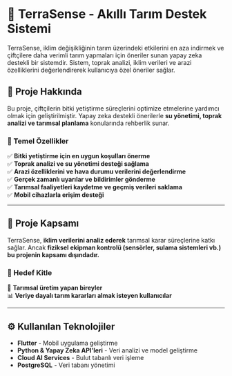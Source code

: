 # 🌿 TerraSense - Akıllı Tarım Destek Sistemi

TerraSense, iklim değişikliğinin tarım üzerindeki etkilerini en aza indirmek ve çiftçilere daha verimli tarım yapmaları için öneriler sunan yapay zeka destekli bir sistemdir. Sistem, toprak analizi, iklim verileri ve arazi özelliklerini değerlendirerek kullanıcıya özel öneriler sağlar.

## 📌 Proje Hakkında

Bu proje, çiftçilerin bitki yetiştirme süreçlerini optimize etmelerine yardımcı olmak için geliştirilmiştir. Yapay zeka destekli önerilerle **su yönetimi, toprak analizi ve tarımsal planlama** konularında rehberlik sunar.

### 🚀 Temel Özellikler

✅ **Bitki yetiştirme için en uygun koşulları önerme**  
✅ **Toprak analizi ve su yönetimi desteği sağlama**  
✅ **Arazi özelliklerini ve hava durumu verilerini değerlendirme**  
✅ **Gerçek zamanlı uyarılar ve bildirimler gönderme**  
✅ **Tarımsal faaliyetleri kaydetme ve geçmiş verileri saklama**  
✅ **Mobil cihazlarla erişim desteği**  

---

## 📌 Proje Kapsamı

TerraSense, **iklim verilerini analiz ederek** tarımsal karar süreçlerine katkı sağlar. Ancak **fiziksel ekipman kontrolü (sensörler, sulama sistemleri vb.) bu projenin kapsamı dışındadır.**

### 🎯 Hedef Kitle

🌾 **Tarımsal üretim yapan bireyler**  
📊 **Veriye dayalı tarım kararları almak isteyen kullanıcılar**  

---

## ⚙️ Kullanılan Teknolojiler

- **Flutter** - Mobil uygulama geliştirme  
- **Python & Yapay Zeka API'leri** - Veri analizi ve model geliştirme  
- **Cloud AI Services** - Bulut tabanlı veri işleme  
- **PostgreSQL** - Veri tabanı yönetimi  
